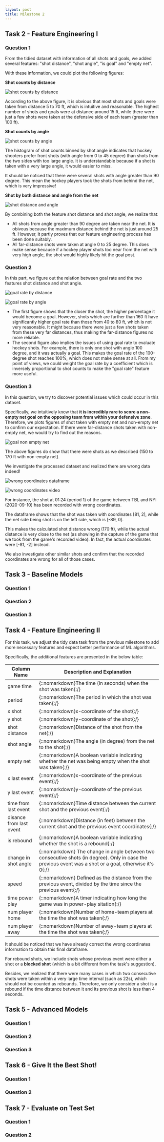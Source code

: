 ```yaml
---
layout: post
title: Milestone 2
---
```


## **Task 2 - Feature Engineering I**

### Question 1

From the tidied dataset with information of all shots and goals, we added several features: "shot distance", "shot angle", "is goal" and "empty net".

With these information, we could plot the following figures:

**Shot counts by distance**

![shot counts by distance](/assets/images/milestone2_q2_1_shot_by_distance.PNG)

According to the above figure, it is obvious that most shots and goals were taken from distance 5 to 70 ft, which is intuitive and reasonable. The highest number of shots and goals were at distance around 15 ft, while there were just a few shots were taken at the defensive side of each team (greater than 100 ft).

**Shot counts by angle**

![shot counts by angle](/assets/images/milestone2_q2_1_shot_by_angle.PNG)

The histogram of shot counts binned by shot angle indicates that hockey shooters prefer front shots (with angle from 0 to 45 degree) than shots from the two sides with too large angle. It is understandable because if a shot is taken with a very large angle, it would easier to miss. 

It should be noticed that there were several shots with angle greater than 90 degree. This mean the hockey players took the shots from behind the net, which is very impressive!

**Shot by both distance and angle from the net**

![shot distance and angle](/assets/images/milestone2_q2_1_shot_by_distance_and_angle.PNG)

By combining both the feature shot distance and shot angle, we realize that:

- All shots from angle greater than 90 degree are taken near the net. It is obivous because the maximum distance behind the net is just around 25 ft. However, it partly proves that our feature engineering process has been done suitably.
- All far-distance shots were taken at angle 0 to 25 degree. This does make sense because if a hockey player shots too near from the net with very high angle, the shot would highly likely hit the goal post.

### Question 2

In this part, we figure out the relation between goal rate and the two features shot distance and shot angle.

![goal rate by distance](/assets/images/milestone2_q2_2_goal_rate_by_distance.PNG)

![goal rate by angle](/assets/images/milestone2_q2_2_goal_rate_by_angle.PNG)

- The first figure shows that the closer the shot, the higher percentage it would become a goal. However, shots which are further than 160 ft have significantly higher goal rate than those from 40 to 80 ft, which is not very reasonable. It might because there were just a few shots taken from these very far distances, thus making the far-distance figures no more reliable.
- The second figure also implies the issues of using goal rate to evaluate hockey shots. For example, there is only one shot with angle 100 degree, and it was actually a goal. This makes the goal rate of the 100-degree shot reaches 100%, which does not make sense at all. From my point of views, we could weight the goal rate by a coefficient which is inversely proportional to shot counts to make the "goal rate" feature more useful.

### Question 3

In this question, we try to discover potential issues which could occur in this dataset. 

Specifically, we intuitively know that **it is incredibly rare to score a non-empty net goal on the opposing team from within your defensive zone**. Therefore, we plots figures of shot taken with empty net and non-empty net to confirm our expectation. If there were far-distance shots taken with non-empty net, we would try to find out the reasons.

![goal non empty net](/assets/images/milestone2_q2_3_goal_non_empty_net_by_distance.PNG)

The above figures do show that there were shots as we described (150 to 170 ft with non-empty net).

We investigate the processed dataset and realized there are wrong data indeed! 

![wrong coordinates dataframe](/assets/images/milestone2_q2_3_wrong_coordinates.PNG)

![wrong coordinates video](/assets/images/milestone2_q2_3_wrong_coordinates_game.PNG)

For instance, the shot at 01:24 (period 1) of the game between TBL and NYI (2020-09-10) has been recorded with wrong coordinates. 

The dataframe shows that the shot was taken with coordinates [81, 2], while the net side being shot is on the left side, which is [-89, 0]. 

This makes the calculated shot distance wrong (170 ft), while the actual distance is very close to the net (as showing in the capture of the game that we took from the game's recorded video). In fact, the actual coordinates were [-81, -2] instead. 

We also investigate other similar shots and confirm that the recorded coordinates are wrong for all of those cases.

## **Task 3 - Baseline Models**

### Question 1

### Question 2

### Question 3

## **Task 4 - Feature Engineering II**

For this task, we adjust the tidy data task from the previous milestone to add more necessary features and expect better performance of ML algorithms.

Specifically, the additional features are presented in the below table:

|Column Name   |Description and Explanation   |
|-------|--------------------------------------|
|game time|{::nomarkdown}The time (in seconds) when the shot was taken{:/}|
|period|{::nomarkdown}The period in which the shot was taken{:/}|
|x shot|{::nomarkdown}x-coordinate of the shot{:/}|
|y shot|{::nomarkdown}y-coordinate of the shot{:/}|
|shot distance|{::nomarkdown}Distance of the shot from the net{:/}|
|shot angle|{::nomarkdown}The angle (in degree) from the net to the shot{:/}|
|empty net|{::nomarkdown}A boolean variable indicating whether the net was being empty when the shot was taken{:/}|
|x last event|{::nomarkdown}x-coordinate of the previous event{:/}|
|y last event|{::nomarkdown}y-coordinate of the previous event{:/}|
|time from last event|{::nomarkdown}Time distance between the current shot and the previous event{:/}|
|disance from last event|{::nomarkdown}Distance (in feet) between the current shot and the previous event coordinates{:/}|
|is rebound|{::nomarkdown}A boolean variable indicating whether the shot is a rebound{:/}|
|change in shot angle|{::nomarkdown} The change in angle between two consecutive shots (in degree). Only in case the previous event was a shot or a goal, otherwise it's 0{:/}|
|speed|{::nomarkdown} Defined as the distance from the previous event, divided by the time since the previous event{:/}|
|time power play|{::nomarkdown}A timer indicating how long the game was in power-play sitation{:/}|
|num player home|{::nomarkdown}Number of home-team players at the time the shot was taken{:/}|
|num player away|{::nomarkdown}Number of away-team players at the time the shot was taken{:/}|

It should be noticed that we have already correct the wrong coordinates information to obtain this final dataframe.

For rebound shots, we include shots whose previous event were either a shot or a **blocked shot** (which is a bit different from the task's suggestion). 

Besides, we realized that there were many cases in which two consecutive shots were taken within a very large time interval (such as 22s), which should not be counted as rebounds. Therefore, we only consider a shot is a rebound if the time distance between it and its previous shot is less than 4 seconds.

## **Task 5 - Advanced Models**

### Question 1

### Question 2

### Question 3

## **Task 6 - Give It the Best Shot!**

### Question 1

### Question 2

## **Task 7 - Evaluate on Test Set**

### Question 1

### Question 2



